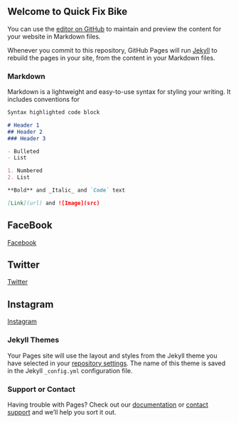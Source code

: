 ## Welcome to Quick Fix Bike

You can use the [editor on GitHub](https://github.com/Quickfixbike/Quickfixbike.github.io/edit/master/index.md) to maintain and preview the content for your website in Markdown files.

Whenever you commit to this repository, GitHub Pages will run [Jekyll](https://jekyllrb.com/) to rebuild the pages in your site, from the content in your Markdown files.

### Markdown

Markdown is a lightweight and easy-to-use syntax for styling your writing. It includes conventions for

```markdown
Syntax highlighted code block

# Header 1
## Header 2
### Header 3

- Bulleted
- List

1. Numbered
2. List

**Bold** and _Italic_ and `Code` text

[Link](url) and ![Image](src)
```
## FaceBook
[Facebook](https://www.facebook.com/quickfix.bike.5)

## Twitter
[Twitter](https://twitter.com/bike_quick)

## Instagram
[Instagram](https://www.instagram.com/quick_fix_bike/)


### Jekyll Themes

Your Pages site will use the layout and styles from the Jekyll theme you have selected in your [repository settings](https://github.com/Quickfixbike/Quickfixbike.github.io/settings). The name of this theme is saved in the Jekyll `_config.yml` configuration file.

### Support or Contact

Having trouble with Pages? Check out our [documentation](https://help.github.com/categories/github-pages-basics/) or [contact support](https://github.com/contact) and we’ll help you sort it out.
